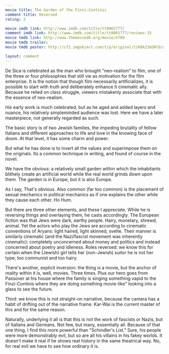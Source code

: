 ```yaml
---
movie title: The Garden of the Finzi-Continis
comment title: Reversed
rating: 3

movie imdb link: http://www.imdb.com/title/tt0065777/
comment imdb link: http://www.imdb.com/title/tt0065777/reviews-15
movie tmdb link: http://www.themoviedb.org/movie/4789
movie tmdb trailer: 
movie tmdb poster: http://cf2.imgobject.com/t/p/original/tzK8k23mSNlEcs5G5gfHYc6Zmpn.jpg

layout: comment
---
```


De Sica is celebrated as the man who brought "neo-realism" to film, one of the three or four philosophies that still vie as motivation for the film enterprise. It is the notion that though film necessarily artificializes, it is possible to start with truth and deliberately enhance it cinematic ally. Because he relied on class struggle, viewers mistakenly associate that with the essence of neo-realism.

His early work is much celebrated, but as he aged and added layers and nuance, his relatively simpleminded audience was lost. Here we have a later masterpiece, not generally regarded as such.

The basic story is of two Jewish families, the impeding brutality of fellow Italians and different approaches to life and love in the knowing face of doom. At that level, it has some charm and power.

But what he has done is to invert all the values and superimpose them on the originals. Its a common technique in writing, and found of course in the novel. 

We have the obvious: a relatively small garden within which the inhabitants blithely create an artificial world while the real world grinds down upon them. The garden is in Europe, but it is also Europe.

As I say, That's obvious. Also common (far too common) is the placement of sexual mechanics in political mechanics as if one explains the other while they cause each other. Ho Hum. 

But there are three other elements, and these I appreciate. While he is reversing things and overlaying them, he casts accordingly. The European fiction was that Jews were dark, earthy people. Hairy, monetary, shrewd, animal. Yet the actors who play the Jews are according to cinematic conventions of Aryans: light haired, light skinned, svelte. Their manner is similarly cinematic (and the Nazi/fascist movement was inherently cinematic): completely unconcerned about money and politics and instead concerned about poetry and idleness. Roles reversed: we know this for certain when the (Jewish) girl tells her (non-Jewish) suitor he is not her type; too communist and too hairy.

There's another, explicit inversion: the thing is a movie, but the anchor of reality within it is, well, movies. Three times. Plus our hero goes from Passover at his house where the family is singing something vapid to the Finzi-Continis where they are doing something movie-like" looking into a glass to see the future.

Third: we know this is not straight-on narrative, because the camera has a habit of drifting out of the narrative frame. Kar-Wai is the current master of this and for the same reason.

Naturally, underlying it all is that this is not the work of fascists or Nazis, but of Italians and Germans. Not few, but many, essentially all. Because of that one thing, I find this more powerful than "Schindler's List." Sure, his people were more demonstrably evil, but so are all his villains in his fakey worlds. It doesn't make it real if he shows real history in the same theatrical way. No, for real evil we have to see how ordinary it is.